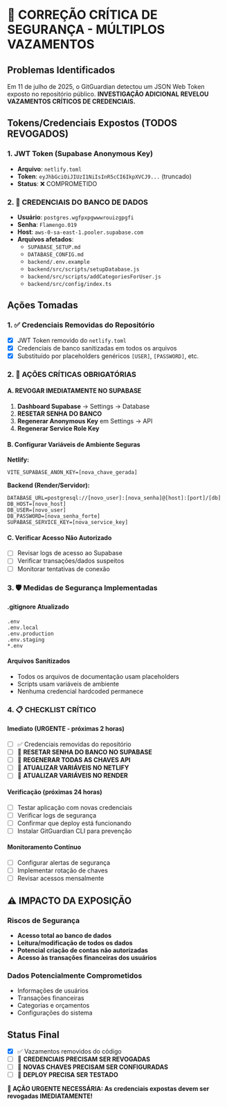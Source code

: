 # 🚨 CORREÇÃO CRÍTICA DE SEGURANÇA - MÚLTIPLOS VAZAMENTOS

## Problemas Identificados
Em 11 de julho de 2025, o GitGuardian detectou um JSON Web Token exposto no repositório público. 
**INVESTIGAÇÃO ADICIONAL REVELOU VAZAMENTOS CRÍTICOS DE CREDENCIAIS.**

## Tokens/Credenciais Expostos (TODOS REVOGADOS)

### 1. JWT Token (Supabase Anonymous Key)
- **Arquivo**: `netlify.toml`
- **Token**: `eyJhbGciOiJIUzI1NiIsInR5cCI6IkpXVCJ9...` (truncado)
- **Status**: ❌ COMPROMETIDO

### 2. 🚨 CREDENCIAIS DO BANCO DE DADOS
- **Usuário**: `postgres.wgfpxpgwwwrouizgpgfi`
- **Senha**: `Flamengo.019`
- **Host**: `aws-0-sa-east-1.pooler.supabase.com`
- **Arquivos afetados**:
  - `SUPABASE_SETUP.md`
  - `DATABASE_CONFIG.md`
  - `backend/.env.example`
  - `backend/src/scripts/setupDatabase.js`
  - `backend/src/scripts/addCategoriesForUser.js`
  - `backend/src/config/index.ts`

## Ações Tomadas

### 1. ✅ Credenciais Removidas do Repositório
- [x] JWT Token removido do `netlify.toml`
- [x] Credenciais de banco sanitizadas em todos os arquivos
- [x] Substituído por placeholders genéricos `[USER]`, `[PASSWORD]`, etc.

### 2. 🔑 AÇÕES CRÍTICAS OBRIGATÓRIAS

#### A. REVOGAR IMEDIATAMENTE NO SUPABASE
1. **Dashboard Supabase** → Settings → Database
2. **RESETAR SENHA DO BANCO** 
3. **Regenerar Anonymous Key** em Settings → API
4. **Regenerar Service Role Key**

#### B. Configurar Variáveis de Ambiente Seguras

**Netlify:**
```
VITE_SUPABASE_ANON_KEY=[nova_chave_gerada]
```

**Backend (Render/Servidor):**
```
DATABASE_URL=postgresql://[novo_user]:[nova_senha]@[host]:[port]/[db]
DB_HOST=[novo_host]
DB_USER=[novo_user]
DB_PASSWORD=[nova_senha_forte]
SUPABASE_SERVICE_KEY=[nova_service_key]
```

#### C. Verificar Acesso Não Autorizado
- [ ] Revisar logs de acesso ao Supabase
- [ ] Verificar transações/dados suspeitos
- [ ] Monitorar tentativas de conexão

### 3. 🛡️ Medidas de Segurança Implementadas

#### .gitignore Atualizado
```
.env
.env.local
.env.production
.env.staging
*.env
```

#### Arquivos Sanitizados
- Todos os arquivos de documentação usam placeholders
- Scripts usam variáveis de ambiente
- Nenhuma credencial hardcoded permanece

### 4. 📋 CHECKLIST CRÍTICO

#### Imediato (URGENTE - próximas 2 horas)
- [ ] ✅ Credenciais removidas do repositório
- [ ] 🚨 **RESETAR SENHA DO BANCO NO SUPABASE**
- [ ] 🚨 **REGENERAR TODAS AS CHAVES API**
- [ ] 🚨 **ATUALIZAR VARIÁVEIS NO NETLIFY**
- [ ] 🚨 **ATUALIZAR VARIÁVEIS NO RENDER**

#### Verificação (próximas 24 horas)
- [ ] Testar aplicação com novas credenciais
- [ ] Verificar logs de segurança
- [ ] Confirmar que deploy está funcionando
- [ ] Instalar GitGuardian CLI para prevenção

#### Monitoramento Contínuo
- [ ] Configurar alertas de segurança
- [ ] Implementar rotação de chaves
- [ ] Revisar acessos mensalmente

## ⚠️ IMPACTO DA EXPOSIÇÃO

### Riscos de Segurança
- **Acesso total ao banco de dados**
- **Leitura/modificação de todos os dados**
- **Potencial criação de contas não autorizadas**
- **Acesso às transações financeiras dos usuários**

### Dados Potencialmente Comprometidos
- Informações de usuários
- Transações financeiras
- Categorias e orçamentos
- Configurações do sistema

## Status Final
- [x] ✅ Vazamentos removidos do código
- [ ] 🚨 **CREDENCIAIS PRECISAM SER REVOGADAS**
- [ ] 🚨 **NOVAS CHAVES PRECISAM SER CONFIGURADAS**
- [ ] 🚨 **DEPLOY PRECISA SER TESTADO**

**🚨 AÇÃO URGENTE NECESSÁRIA: As credenciais expostas devem ser revogadas IMEDIATAMENTE!**
